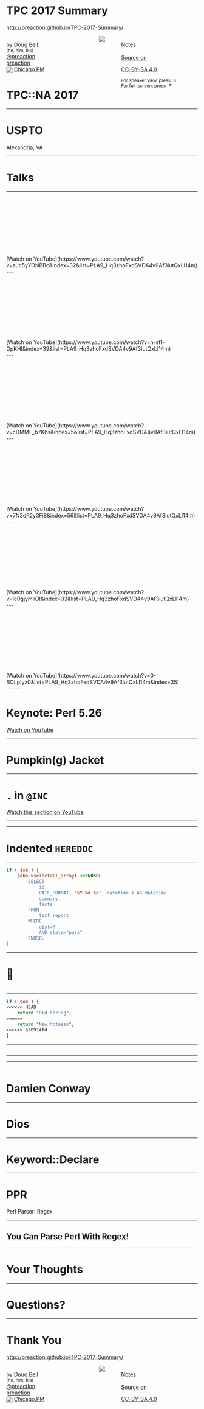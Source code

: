 
# TPC 2017 Summary

<http://preaction.github.io/TPC-2017-Summary/>

<div style="width: 40%; float: left">

by [Doug Bell](http://preaction.me)  
<small>(he, him, his)</small>  
[<i class="fa fa-twitter"></i> @preaction](http://twitter.com/preaction)  
[<i class="fa fa-github"></i> preaction](http://github.com/preaction)  
<img src="http://chicago.pm.org/theme/images/chicagopm-small.png" style="border: none; vertical-align: middle" />
[Chicago.PM](http://chicago.pm.org)  

</div>
<div style="width: 20%; float: left; text-align: center">
<img src="http://preaction.me/images/avatar-small.jpg" style="display: inline-block; max-width: 100%"/>
</div>
<div style="width: 40%; float: left">

[<i class="fa fa-file-text-o"></i> Notes](https://github.com/preaction/TPC-2017-Summary/blob/master/NOTES.md)  
<small> </small>  
[Source on <i class="fa fa-github"></i>](https://github.com/preaction/TPC-2017-Summary/)  

[CC-BY-SA 4.0](https://creativecommons.org/licenses/by-sa/4.0/legalcode)  

<small>
For speaker view, press `S`<br/>
For full-screen, press `F`
</small>
</div>

------
<!-- .slide: data-background-image="images/t-shirt.jpg" data-background-size="contain" data-background-position="center" data-background-repeat="no-repeat" data-background="#000" -->

# TPC::NA 2017

---
<!-- .slide: data-background-image="images/uspto-madison-room.jpg" data-background-size="contain" data-background-position="center" data-background-repeat="no-repeat" data-background="#000" -->

# USPTO

Alexandria, VA

------

# Talks

---

<!-- .slide: data-background-image="images/talk-joel-house.png" data-background-size="contain" data-background-position="center" data-background-repeat="no-repeat" data-background="#000" -->
<div data-markdown style="margin-top: 12em">
[Watch on YouTube](https://www.youtube.com/watch?v=aJc5yYONBBc&index=32&list=PLA9_Hq3zhoFxdSVDA4v9Af3iutQxLI14m)
</div>
---

<!-- .slide: data-background-image="images/talk-swift.png" data-background-size="contain" data-background-position="center" data-background-repeat="no-repeat" data-background="#000" -->
<div data-markdown style="margin-top: 12em">
[Watch on
YouTube](https://www.youtube.com/watch?v=n-st1-DpKHI&index=39&list=PLA9_Hq3zhoFxdSVDA4v9Af3iutQxLI14m)
</div>
---

<!-- .slide: data-background-image="images/talk-dart.png" data-background-size="contain" data-background-position="center" data-background-repeat="no-repeat" data-background="#000" -->
<div data-markdown style="margin-top: 12em">
[Watch on YouTube](https://www.youtube.com/watch?v=cDMMF_b7Kbs&index=5&list=PLA9_Hq3zhoFxdSVDA4v9Af3iutQxLI14m)
</div>
---

<!-- .slide: data-background-image="images/talk-women.png" data-background-size="contain" data-background-position="center" data-background-repeat="no-repeat" data-background="#000" -->
<div data-markdown style="margin-top: 12em">
[Watch on YouTube](https://www.youtube.com/watch?v=7N3dR2y3Fi8&index=56&list=PLA9_Hq3zhoFxdSVDA4v9Af3iutQxLI14m)
</div>
---

<!-- .slide: data-background-image="images/talk-travel-ban.png" data-background-size="contain" data-background-position="center" data-background-repeat="no-repeat" data-background="#000" -->
<div data-markdown style="margin-top: 12em">
[Watch on YouTube](https://www.youtube.com/watch?v=lc0gjymliOI&index=33&list=PLA9_Hq3zhoFxdSVDA4v9Af3iutQxLI14m)
</div>
---

<!-- .slide: data-background-image="images/talk-election-rt.png" data-background-size="contain" data-background-position="center" data-background-repeat="no-repeat" data-background="#000" -->
<div data-markdown style="margin-top: 12em">
[Watch on YouTube](https://www.youtube.com/watch?v=0-fIOLpIyz0&list=PLA9_Hq3zhoFxdSVDA4v9Af3iutQxLI14m&index=35)
</div>
------

<!-- .slide: data-background-image="images/sawyer-keynote.jpg" data-background-size="contain" data-background-position="center" data-background-repeat="no-repeat" data-background="#000" -->

# Keynote: Perl 5.26

[Watch on YouTube](https://www.youtube.com/watch?v=SYmdef_WQsw&list=PLA9_Hq3zhoFxdSVDA4v9Af3iutQxLI14m&index=8)

---
<!-- .slide: data-background-image="images/sawyer-jacket.png" data-background-size="contain" data-background-position="center" data-background-repeat="no-repeat" data-background="#000" -->
<h1 class="fragment fade-in">Pumpkin(g) Jacket</h1>

---

# `.` in `@INC`

[Watch this section on YouTube](https://youtu.be/SYmdef_WQsw?t=9m28s)

---
<!-- .slide: data-background-image="images/sawyer-security.png" data-background-size="contain" data-background-position="center" data-background-repeat="no-repeat" data-background="#000" -->
---
<!-- .slide: data-background-image="images/sawyer-heredoc.png" data-background-size="contain" data-background-position="center" data-background-repeat="no-repeat" data-background="#000" -->

# Indented `HEREDOC`

---

```perl
if ( $ok ) {
    $dbh->selectall_array( <<ENDSQL
        SELECT
            id,
            DATE_FORMAT( '%Y-%m-%d', datetime ) AS datetime,
            summary,
            facts
        FROM
            test_report
        WHERE
            dist=?
            AND state="pass"
        ENDSQL
}
```

---
<!-- .slide: data-background-image="images/sawyer-avocado.png" data-background-size="contain" data-background-position="center" data-background-repeat="no-repeat" data-background="#000" -->

# 🤦

---
<!-- .slide: data-background-image="images/sawyer-diff.png" data-background-size="contain" data-background-position="center" data-background-repeat="no-repeat" data-background="#000" -->
---

```perl
if ( $ok ) {
<<<<<< HEAD
    return "Old boring";
======
    return "New hotness";
>>>>>> ab0914fd
}
```
---
<!-- .slide: data-background-image="images/sawyer-xx.png" data-background-size="contain" data-background-position="center" data-background-repeat="no-repeat" data-background="#000" -->
---
<!-- .slide: data-background-image="images/sawyer-refalias.png" data-background-size="contain" data-background-position="center" data-background-repeat="no-repeat" data-background="#000" -->
---
<!-- .slide: data-background-image="images/sawyer-scalar-hash.png" data-background-size="contain" data-background-position="center" data-background-repeat="no-repeat" data-background="#000" -->
---
<!-- .slide: data-background-image="images/sawyer-thanks.png" data-background-size="contain" data-background-position="center" data-background-repeat="no-repeat" data-background="#000" -->
------

# Damien Conway

---

# Dios

---

# Keyword::Declare

---

# PPR

Perl Parser: Regex

---

## You Can Parse Perl With Regex!

------

# Your Thoughts

------

# Questions?

---

# Thank You

<http://preaction.github.io/TPC-2017-Summary/>

<div style="width: 40%; float: left">

by [Doug Bell](http://preaction.me)  
<small>(he, him, his)</small>  
[<i class="fa fa-twitter"></i> @preaction](http://twitter.com/preaction)  
[<i class="fa fa-github"></i> preaction](http://github.com/preaction)  
<img src="http://chicago.pm.org/theme/images/chicagopm-small.png" style="border: none; vertical-align: middle" />
[Chicago.PM](http://chicago.pm.org)  

</div>
<div style="width: 20%; float: left; text-align: center">
<img src="http://preaction.me/images/avatar-small.jpg" style="display: inline-block; max-width: 100%"/>
</div>
<div style="width: 40%; float: left">

[<i class="fa fa-file-text-o"></i> Notes](https://github.com/preaction/TPC-2017-Summary/blob/master/NOTES.md)  
<small> </small>  
[Source on <i class="fa fa-github"></i>](https://github.com/preaction/TPC-2017-Summary/)  

[CC-BY-SA 4.0](https://creativecommons.org/licenses/by-sa/4.0/legalcode)  

</div>

